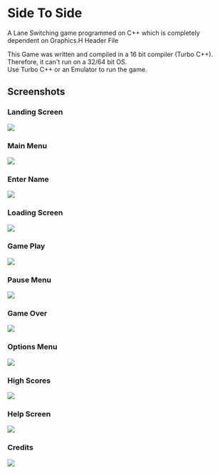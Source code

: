 # Side To Side
A Lane Switching game programmed on C++ which is completely dependent on Graphics.H Header File

This Game was written and compiled in a 16 bit compiler (Turbo C++). Therefore, it can't run on a 32/64 bit OS.<br>
Use Turbo C++ or an Emulator to run the game.

## Screenshots

### Landing Screen
![](https://i.ibb.co/VV4n2bx/Screenshot-2.png)
### Main Menu
![](https://i.ibb.co/bHPTZJ5/Screenshot-3.png)
### Enter Name
![](https://i.ibb.co/j82YcCK/Screenshot-4.png)
### Loading Screen
![](https://i.ibb.co/DKnBFn3/Screenshot-5.png)
### Game Play
![](https://i.ibb.co/ZzkrvxH/Screenshot-14.png)
### Pause Menu
![](https://i.ibb.co/mN1QR84/Screenshot-8.png)
### Game Over
![](https://i.ibb.co/bFpJSwk/Screenshot-9.png)
### Options Menu
![](https://i.ibb.co/hsxq0Fv/Screenshot-11.png)
### High Scores
![](https://i.ibb.co/k4H9w7Z/Screenshot-10.png)
### Help Screen
![](https://i.ibb.co/6D7rgGX/Screenshot-12.png)
### Credits
![](https://i.ibb.co/C8SwZ23/Screenshot-13.png)
